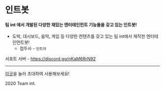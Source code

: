 # 인트봇

#### 팀 int 에서 개발된 다양한 재밌는 엔터테인먼트 기능들을 갖고 있는 인트봇!

- 도박, 대시보드, 음악, 게임 등 다양한 컨텐츠를 갖고 있는 팀 int에서 제작한 엔터테인먼트봇!
  - 접두사 - `인트야`

서포트 서버 - https://discord.gg/nKaM6RrN92

<hr/>

[이곳](https://discord.com/api/oauth2/authorize?client_id=798709769929621506&permissions=3264064&scope=bot)을 눌러 초대하여 사용해보세요!

2020 Team int.
